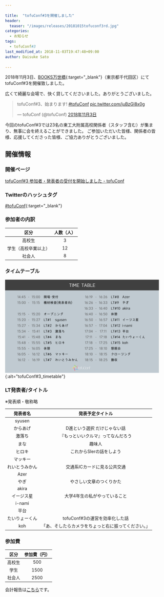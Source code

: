 ```yaml
---

title:  "tofuConf#3を開催しました"
header:
  teaser: "/images/releases/20181015tofuconf3rd.jpg"
categories: 
  - お知らせ
tags:
  - tofuConf#3
last_modified_at: 2018-11-03T19:47:48+09:00
author: Daisuke Sato

---
```


2018年11月3日、[BOOKS万世橋](http://www.books-manseibashi.com/){:target="_blank"}（東京都千代田区）にてtofuConf#3を開催致しました。


広くて綺麗な会場で、快く貸してくださいました。ありがとうございました。
<blockquote class="twitter-tweet" data-lang="ja"><p lang="ja" dir="ltr">tofuConf#3、始まります! <a href="https://twitter.com/hashtag/tofuConf?src=hash&amp;ref_src=twsrc%5Etfw">#tofuConf</a> <a href="https://t.co/juBzGl8x0g">pic.twitter.com/juBzGl8x0g</a></p>&mdash; tofuConf (@tofuConf) <a href="https://twitter.com/tofuConf/status/1058602586863849478?ref_src=twsrc%5Etfw">2018年11月3日</a></blockquote>
<script async src="https://platform.twitter.com/widgets.js" charset="utf-8"></script>


今回のtofuConf#3では23名の東工大附属高校関係者（スタッフ含む）が集まり、無事に会を終えることができました。
ご参加いただいた皆様、関係者の皆様、応援してくださった皆様、ご協力ありがとうございました。

## 開催情報

### 開催ページ

[tofuConf#3 参加者・発表者の受付を開始しました - tofuConf](https://tofuconf.club/2018-10-15/3rd-tofuconf-general.html)

### Twitterのハッシュタグ

[#tofuConf](https://twitter.com/hashtag/tofuConf){:target="_blank"}


### 参加者の内訳

| 区分 | 人数（人） |
|:----:|:----------:|
| 高校生 | 3 |
| 学生（高校卒業以上） | 12 |
| 社会人 | 8 |

### タイムテーブル

![](/images/timetable_tofuconf3rd.png){:alt="tofuConf#3_timetable"}


### LT発表者/タイトル

※発表順・敬称略

| 発表者名 | 発表予定タイトル |
|:--------:|:----------------------:|
| syusen |  |
| からあげ | D進という選択 だけじゃない話 |
| 激落ち | 『もっといいクルマ』ってなんだろう |
| まな | 趣味人 |
| ヒロキ | これからSIerの話をしよう |
| マッキー |  |
| れいとうみかん | 交通系ICカードに見る公共交通 |
| Azer |  |
| やぎ | やさしい文章のつくりかた |
| akira |  |
| イージス星 | 大学4年生の私がやっていること |
| i-nami |  |
| 平台 |  |
| たいりょーくん | tofuConf#3の運営を効率化した話 |
| koh | 「あ、そしたらカメラをちょっと右に振ってください。」 |


### 参加費

| 区分 | 参加費（円） |
|:----:|:------------:|
| 高校生 | 500 |
| 学生 | 1500 |
| 社会人 | 2500 |

会計報告は[こちら](/2018-11-03/financial-report.html)です。